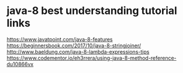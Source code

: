 # java-8 best understanding tutorial links 
https://www.javatpoint.com/java-8-features
https://beginnersbook.com/2017/10/java-8-stringjoiner/
http://www.baeldung.com/java-8-lambda-expressions-tips
https://www.codementor.io/eh3rrera/using-java-8-method-reference-du10866vx




